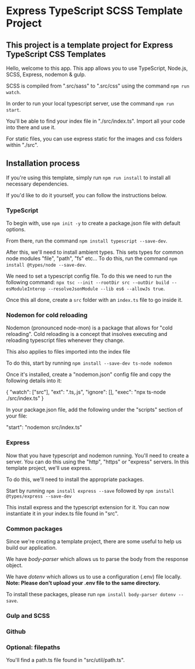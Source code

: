 # Express TypeScript SCSS Template Project

## This project is a template project for Express TypeScript CSS Templates
Hello, welcome to this app. This app allows you to use TypeScript, Node.js, SCSS, Express, nodemon & gulp.

SCSS is compiled from ".src/sass" to ".src/css" using the command `npm run watch`.

In order to run your local typescript server, use the command `npm run start`.

You'll be able to find your index file in "./src/index.ts". Import all your code into there and use it.

For static files, you can use express static for the images and css folders within "./src".

## Installation process
If you're using this template, simply run `npm run install` to install all necessary dependencies.

If you'd like to do it yourself, you can follow the instructions below.

### TypeScript
To begin with, use `npm init -y` to create a package.json file with default options.

From there, run the command `npm install typescript --save-dev`.

After this, we'll need to install ambient types. This sets types for common node modules "file", "path", "fs" etc... To do this, run the command `npm install @types/node --save-dev`.

We need to set a typescript config file. To do this we need to run the following command:
`npx tsc --init --rootDir src --outDir build --esModuleInterop --resolveJsonModule --lib es6 --allowJs true`.

Once this all done, create a `src` folder with an `index.ts` file to go inside it.

### Nodemon for cold reloading
Nodemon (pronounced node-mon) is a package that allows for "cold reloading". 
Cold reloading is a concept that insolves executing and reloading typescript files whenever they change.

This also applies to files imported into the index file

To do this, start by running `npm install --save-dev ts-node nodemon`

Once it's installed, create a "nodemon.json" config file and copy the following details into it:

{
  "watch": ["src"],
  "ext": ".ts,.js",
  "ignore": [],
  "exec": "npx ts-node ./src/index.ts"
}

In your package.json file, add the following under the "scripts" section of your file:

"start": "nodemon src/index.ts"

### Express
Now that you have typescript and nodemon running. You'll need to create a server. You can do this using the "http", "https" or "express" servers. In this template project, we'll use express.

To do this, we'll need to install the appropriate packages. 

Start by running `npm install express --save` followed by `npm install @types/express --save-dev`

This install express and the typescript extension for it. You can now instantiate it in your index.ts file found in "src".

### Common packages
Since we're creating a template project, there are some useful to help us build our application.

We have *body-parser* which allows us to parse the body from the response object.

We have *dotenv* which allows us to use a configuration (.env) file locally.
**Note: Please don't upload your .env file to the same directory.**

To install these packages, please run `npm install body-parser dotenv --save`.

### Gulp and SCSS

### Github

### Optional: filepaths
You'll find a path.ts file found in "src/util/path.ts".



